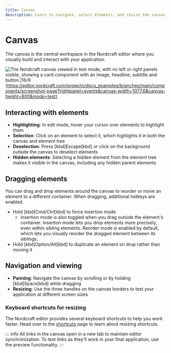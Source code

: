 ```yaml
---
title: Canvas
description: Learn to navigate, select elements, and resize the canvas workspace to build and test responsive layouts for your Nordcraft application.
---
```


# Canvas

The canvas is the central workspace in the Nordcraft editor where you visually build and interact with your application.

![The Nordcraft canvas viewed in test mode, with no left or right panels visible, showing a card component with an image, headline, subtitle and button.|16/9](canvas.webp 'Canvas'){https://editor.nordcraft.com/projects/docs_examples/branches/main/components/screenshot-page?rightpanel=events&canvas-width=1077.6&canvas-height=800&mode=test}

## Interacting with elements

- **Highlighting**: In edit mode, hover your cursor over elements to highlight them
- **Selection**: Click on an element to select it, which highlights it in both the canvas and element tree
- **Deselection**: Press [kbd]Escape[kbd] or click on the background outside the canvas to deselect elements
- **Hidden elements**: Selecting a hidden element from the element tree makes it visible in the canvas, including any hidden parent elements

## Dragging elements

You can drag and drop elements around the canvas to reorder or move an element to a different container. When dragging, additional hotkeys are enabled.

- Hold [kbd]Cmd/Ctrl[kbd] to force insertion mode
  - Insertion mode is also toggled when you drag outside the element's container. Insertion mode lets you drop elements more precisely, even within sibling elements. Reorder mode is enabled by default, which lets you visually reorder the dragged element between its siblings.
- Hold [kbd]Option/Alt[kbd] to duplicate an element on drop rather than moving it

## Navigation and viewing

- **Panning**: Navigate the canvas by scrolling or by holding [kbd]Space[kbd] while dragging
- **Resizing**: Use the three handles on the canvas borders to test your application at different screen sizes

### Keyboard shortcuts for resizing

The Nordcraft editor provides several keyboard shortcuts to help you work faster. Head over to the [shortcuts](/the-editor/shortcuts#canvas-resizing-shortcuts) page to learn about resizing shortcuts.

::: info
All links in the canvas open in a new tab to maintain editor synchronization. To test links as they'll work in your final application, use the preview functionality.
:::
